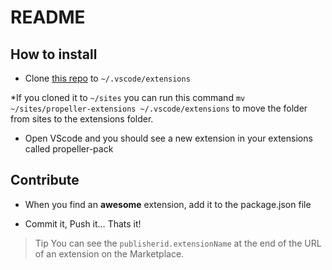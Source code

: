 # README
## How to install

* Clone [this repo](https://github.com/mikerudge/propeller-extensions) to `~/.vscode/extensions`

*If you cloned it to `~/sites` you can run this command `mv ~/sites/propeller-extensions ~/.vscode/extensions` to move the folder from sites to the extensions folder. 

* Open VScode and you should see a new extension in your extensions called propeller-pack

## Contribute 

* When you find an **awesome** extension, add it to the package.json file

* Commit it, Push it… Thats it!

> Tip You can see the `publisherid.extensionName` at the end of the URL of an extension on the Marketplace.
